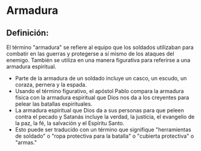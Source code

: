 # Armadura

## Definición: 

El término "armadura" se refiere al equipo que los soldados utilizaban para combatir en las guerras y protegerse a sí mismo de los ataques del enemigo. También se utiliza en una manera figurativa para referirse a una armadura espiritual.

* Parte de la armadura de un soldado incluye un casco, un escudo, un coraza, pernera y la espada.
* Usando el término figurativo, el apóstol Pablo compara la armadura física con la armadura espiritual que Dios nos da a los creyentes para pelear las batallas espirituales.
* La armadura espiritual que Dios da a sus personas para que peleen contra el pecado y Satanás incluye la verdad, la justicia, el evangelio de la paz, la fé, la salvación y el Espíritu Santo.
* Esto puede ser traducido con un término que signifique "herramientas de soldado" o "ropa protectiva para la batalla" o "cubierta protectiva" o "armas."

